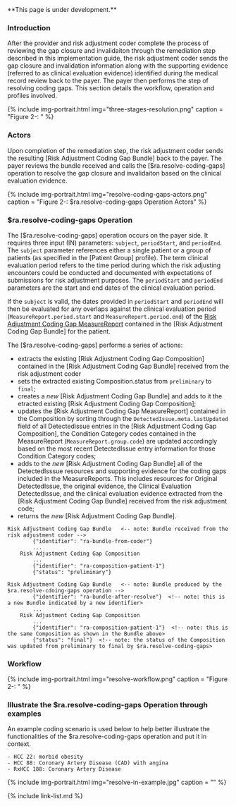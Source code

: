 
<div class="bg-info" markdown="1">
**This page is under development.**

</div>

### Introduction

After the provider and risk adjustment coder complete the process of reviewing the gap closure and invalidaiton through the remediation step described in this implementation guide, the risk adjustment coder sends the gap closure and invalidation information along with the supporting evidence (referred to as clinical evaluation evidence) identified during the medical record review back to the payer. The payer then performs the step of resolving coding gaps. This section details the workflow, operation and profiles involved. 

{% include img-portrait.html img="three-stages-resolution.png" caption = "Figure 2-: " %}

### Actors

Upon completion of the remediation step, the risk adjustment coder sends the resulting [Risk Adjustment Coding Gap Bundle] back to the payer. The payer reviews the bundle received and calls the [$ra.resolve-coding-gaps] operation to resolve the gap closure and invalidaiton based on the clinical evaluation evidence.  

{% include img-portrait.html img="resolve-coding-gaps-actors.png" caption = "Figure 2-: $ra.resolve-coding-gaps Operation Actors" %}

### $ra.resolve-coding-gaps Operation

The [$ra.resolve-coding-gaps] operation occurs on the payer side. It requires three input (IN) parameters: `subject`, `periodStart`, and `periodEnd`. The `subject` parameter references either a single patient or a group of patients (as specified in the [Patient Group] profile). The term clinical evaluation period refers to the time period during which the risk adjusting encounters could be conducted and documented with expectations of submissions for risk adjustment purposes. The `periodStart` and `periodEnd` parameters are the start and end dates of the clinical evaluation period.

If the `subject` is valid, the dates provided in `periodStart` and `periodEnd` will then be evaluated for any overlaps against the clinical evaluation period (`MeasureReport.period.start` and `MeasureReport.period.end`) of the [Risk Adjustment Coding Gap MeasureReport](s) contained in the [Risk Adjustment Coding Gap Bundle] for the patient. 

The [$ra.resolve-coding-gaps] performs a series of actions:
- extracts the existing [Risk Adjustment Coding Gap Composition] contained in the [Risk Adjustment Coding Gap Bundle] received from the risk adjustment coder
- sets the extracted existing Composition.status from `preliminary` to `final`;
- creates a *new* [Risk Adjustment Coding Gap Bundle] and adds to it the etracted existing [Risk Adjustment Coding Gap Composition];
- updates the [Risk Adjustment Coding Gap MeasureReport] contained in the Composition by sorting through the `DetectedIssue.meta.lastUpdated` field of all Detectedissue entries in the [Risk Adjustment Coding Gap Composition], the Condition Category codes contained in the MeasureReport (`MeasureReport.group.code`) are updated accordingly based on the most recent DetectedIssue entry information for those Condition Category codes; 
- adds to the *new* [Risk Adjustment Coding Gap Bundle] all of the DetectedIsssue resources and supporting evidence for the coding gaps included in the MeasureReports. This includes resources for Original DetectedIssue, the original evidence, the Clinical Evaluation DetectedIssue, and the clinical evaluation evidence extracted from the [Risk Adjustment Coding Gap Bundle] received from the risk adjustment code;  
- returns the *new* [Risk Adjustment Coding Gap Bundle].

```cql
Risk Adjustment Coding Gap Bundle   <-- note: Bundle received from the risk adjustment coder -->
        {"identifier": "ra-bundle-from-coder"}
        ...
    Risk Adjustment Coding Gap Composition 
        ...
        {"identifier": "ra-composition-patient-1"}
        {"status": "preliminary"}
```

```cql
Risk Adjustment Coding Gap Bundle   <-- note: Bundle produced by the $ra.resolve-cdoing-gaps operation -->
        {"identifier": "ra-bundle-after-resolve"}  <!-- note: this is a new Bundle indicated by a new identifier>
        ...
    Risk Adjustment Coding Gap Composition 
        ...
        {"identifier": "ra-composition-patient-1"}  <!-- note: this is the same Composition as shown in the Bundle above>
        {"status": "final"}  <!-- note: the status of the Composition was updated from preliminary to final by $ra.resolve-coding-gaps>
```


### Workflow

{% include img-portrait.html img="resolve-workflow.png" caption = "Figure 2-: " %}


### Illustrate the $ra.resolve-coding-gaps Operation through examples

An example coding scenario is used below to help better illustrate the functionalities of the $ra.resolve-coding-gaps operation and put it in context.

```cql
- HCC 22: morbid obesity
- HCC 88: Coronary Artery Disease (CAD) with angina
- RxHCC 188: Coronary Artery Disease
```

{% include img-portrait.html img="resolve-in-example.jpg" caption = "" %}


{% include link-list.md %}
